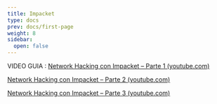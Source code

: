 ```yaml
---
title: Impacket
type: docs
prev: docs/first-page
weight: 8
sidebar:
  open: false
---
```

VIDEO GUIA : 
[Network Hacking con Impacket – Parte 1 (youtube.com)](https://www.youtube.com/watch?v=Ule_iBhhawQ&list=PLQYjx__WZM73WnHC9L9LpiPB-JFuNK0QY&index=1&ab_channel=TheHackerWay)

[Network Hacking con Impacket – Parte 2 (youtube.com)](https://www.youtube.com/watch?v=Y1jddZmXrqk&list=PLQYjx__WZM73WnHC9L9LpiPB-JFuNK0QY&index=2&ab_channel=TheHackerWay)

[Network Hacking con Impacket – Parte 3 (youtube.com)](https://www.youtube.com/watch?v=3xwfzxvzGJY&list=PLQYjx__WZM73WnHC9L9LpiPB-JFuNK0QY&index=3&ab_channel=TheHackerWay)

